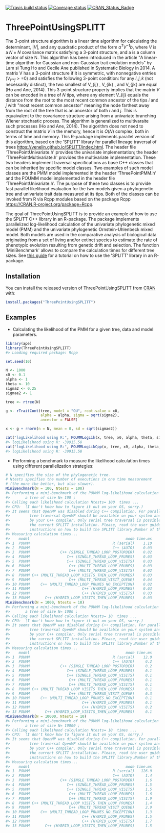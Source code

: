 
<!-- README.md is generated from README.Rmd. Please edit that file -->
[![Travis build status](https://travis-ci.org/venelin/ThreePointUsingSPLITT.svg?branch=master)](https://travis-ci.org/venelin/ThreePointUsingSPLITT) [![Coverage status](https://codecov.io/gh/venelin/ThreePointUsingSPLITT/branch/master/graph/badge.svg)](https://codecov.io/github/venelin/ThreePointUsingSPLITT?branch=master) [![CRAN\_Status\_Badge](http://www.r-pkg.org/badges/version/ThreePointUsingSPLITT?color=blue)](http://cran.r-project.org/web/packages/ThreePointUsingSPLITT)

ThreePointUsingSPLITT
=====================

The 3-point structure algorithm is a linear time algorithm for calculating the determinant, |*V*|, and any quadratic product of the form *a*<sup>*T*</sup>*V*<sup>−1</sup>*b*, where *V* is a *N* × *N* covariance matrix satisfying a 3-point structure, and a is a column vector of size N. This algorithm has been introduced in the article "A linear-time algorithm for Gaussian and non-Gaussian trait evolution models" by Lam si Tung Ho and Cecile Ane published in Systematic Biology in 2014. A matrix V has a 3-point structure if it is symmetric, with nonnegative entries (*V*<sub>*i**j*</sub> &gt; =0) and satisfies the following 3-point condition: for any *i*, *j*, *k* (not necessarily distinct), the two smallest of V\_{ij} , V\_{ik} , and V\_{jk} are equal (Ho and Ane, 2014). This 3-point structure property implies that the matrix *V* can be encoded in a tree of *N* tips, where any element V\_{ij} equals the distance from the root to the most recent common ancestor of the tips *i* and *j* with "most recent common ancestor" meaning the node farthest away from the root of the tree that is an ancestor of both *i* and *j*. This is equaivalent to the covariance structure arising from a univariate branching Wiener stochastic process. The algorithm is generalized to multivaraite such processes (Ho and Ane, 2014). The algorithm does not need to construct the matrix *V* in the memory, hence it is *O*(*N*) complex, both in terms of time and memory. This R-package implements parallel version of this algorithm, based on the 'SPLITT' library for parallel lineage traversal of trees <https://venelin.github.io/SPLITT/index.html>. The header file 'ThreePointUnivariate.h' provides the univariate implementation; the header 'ThreePointMultivariate.h' provides the multivariate implementation. These two headers implement traversal specifications as base C++ classes that can be inherited by specific model classes. Two examples of such model classes are the PMM model implemented in the header 'ThreePointPMM.h' and the POUMM model implemented in the header file 'ThreePointUnivariate.h'. The purpose of these two classes is to provide fast parallel likelihood evaluation for the two models given a phylogenetic tree and univariate trait data measured at its tips. Both of the classes can be invoked from R via Rcpp modules based on the package Rcpp <https://CRAN.R-project.org/package=Rcpp>.

The goal of ThreePointUsingSPLITT is to provide an example of how to use the SPLITT C++ library in an R-package. The package implements parallelized log-likelihood calculation of the univariate phylogenetic mixed model (PMM) and the univariate phylogenetic Ornstein-Uhlenbeck mixed model. Both models are used in the comparative analysis of biological data originating from a set of living and/or extinct species to estimate the rate of phenotypic evolution resulting from genetic drift and selection. The function 'MiniBenchmark' allows to compare the calculation times for different tree sizes. See [this guide](https://venelin.github.io/SPLITT/articles/SPLITTRcppModules.html) for a tutorial on how to use the 'SPLITT' library in an R-package.

Installation
------------

You can install the released version of ThreePointUsingSPLITT from [CRAN](https://CRAN.R-project.org) with:

``` r
install.packages("ThreePointUsingSPLITT")
```

Examples
--------

-   Calculating the likelihood of the PMM for a given tree, data and model parameters.

``` r
library(ape)
library(ThreePointUsingSPLITT)
#> Loading required package: Rcpp

set.seed(10)

N <- 1000
x0 <- 0.1
alpha <- 1
theta <- 10
sigma2 <- 0.25
sigmae2 <- 1

tree <- rtree(N)

g <- rTraitCont(tree, model = "OU", root.value = x0,
                alpha = alpha, sigma = sqrt(sigma2),
                ancestor = FALSE)

x <- g + rnorm(n = N, mean = 0, sd = sqrt(sigmae2))

cat("logLikelihood using R:", POUMMLogLik(x, tree, x0, alpha, theta, sigma2, sigmae2), "\n")
#> logLikelihood using R: -39915.58
cat("logLikelihood using R:", POUMMLogLikCpp(x, tree, x0, alpha, theta, sigma2, sigmae2), "\n")
#> logLikelihood using R: -39915.58
```

-   Performing a benchmark to measure the likelihood calculation times using different parallelization strategies:

``` r
# N specifies the size of the phylogenetic tree. 
# Ntests specifies the number of executions in one time measurement 
# (the more the better, but also slower).
MiniBenchmark(N = 100, Ntests = 100)
#> Performing a mini-benchmark of the POUMM log-likelihood calculation with 
#>       a tree of size N= 100 ;
#> Calling each likelihood calculation Ntests= 100  times ...
#> CPU:  (I don't know how to figure it out on your OS, sorry.) 
#> It seems that OpenMP was disabled during C++ compilation. For parallel
#>         tree traversal OpenMP should be available on your system and supported
#>         by your C++ compiler. Only serial tree traversal is possible with 
#>         the current SPLITT installation. Please, read the user guide for further 
#>         instructions on how to build the SPLITT library.Number of threads: 1 
#> Measuring calculation times...
#>    model                                            mode time.ms
#> 1  POUMM                                      R (serial)    1.10
#> 2  POUMM                                      C++ (AUTO)    0.03
#> 3  POUMM              C++ (SINGLE_THREAD_LOOP_POSTORDER)    0.02
#> 4  POUMM                 C++ (SINGLE_THREAD_LOOP_PRUNES)    0.03
#> 5  POUMM                 C++ (SINGLE_THREAD_LOOP_VISITS)    0.03
#> 6  POUMM                  C++ (MULTI_THREAD_LOOP_PRUNES)    0.03
#> 7  POUMM                  C++ (MULTI_THREAD_LOOP_VISITS)    0.02
#> 8  POUMM C++ (MULTI_THREAD_LOOP_VISITS_THEN_LOOP_PRUNES)    0.03
#> 9  POUMM                  C++ (MULTI_THREAD_VISIT_QUEUE)    0.04
#> 10 POUMM     C++ (MULTI_THREAD_LOOP_PRUNES_NO_EXCEPTION)    0.02
#> 11 POUMM                        C++ (HYBRID_LOOP_PRUNES)    0.03
#> 12 POUMM                        C++ (HYBRID_LOOP_VISITS)    0.03
#> 13 POUMM       C++ (HYBRID_LOOP_VISITS_THEN_LOOP_PRUNES)    0.03
MiniBenchmark(N = 1000, Ntests = 10)
#> Performing a mini-benchmark of the POUMM log-likelihood calculation with 
#>       a tree of size N= 1000 ;
#> Calling each likelihood calculation Ntests= 10  times ...
#> CPU:  (I don't know how to figure it out on your OS, sorry.) 
#> It seems that OpenMP was disabled during C++ compilation. For parallel
#>         tree traversal OpenMP should be available on your system and supported
#>         by your C++ compiler. Only serial tree traversal is possible with 
#>         the current SPLITT installation. Please, read the user guide for further 
#>         instructions on how to build the SPLITT library.Number of threads: 1 
#> Measuring calculation times...
#>    model                                            mode time.ms
#> 1  POUMM                                      R (serial)    12.0
#> 2  POUMM                                      C++ (AUTO)     0.2
#> 3  POUMM              C++ (SINGLE_THREAD_LOOP_POSTORDER)     0.2
#> 4  POUMM                 C++ (SINGLE_THREAD_LOOP_PRUNES)     0.1
#> 5  POUMM                 C++ (SINGLE_THREAD_LOOP_VISITS)     0.1
#> 6  POUMM                  C++ (MULTI_THREAD_LOOP_PRUNES)     0.1
#> 7  POUMM                  C++ (MULTI_THREAD_LOOP_VISITS)     0.1
#> 8  POUMM C++ (MULTI_THREAD_LOOP_VISITS_THEN_LOOP_PRUNES)     0.1
#> 9  POUMM                  C++ (MULTI_THREAD_VISIT_QUEUE)     0.3
#> 10 POUMM     C++ (MULTI_THREAD_LOOP_PRUNES_NO_EXCEPTION)     0.1
#> 11 POUMM                        C++ (HYBRID_LOOP_PRUNES)     0.1
#> 12 POUMM                        C++ (HYBRID_LOOP_VISITS)     0.2
#> 13 POUMM       C++ (HYBRID_LOOP_VISITS_THEN_LOOP_PRUNES)     0.1
MiniBenchmark(N = 10000, Ntests = 10)
#> Performing a mini-benchmark of the POUMM log-likelihood calculation with 
#>       a tree of size N= 10000 ;
#> Calling each likelihood calculation Ntests= 10  times ...
#> CPU:  (I don't know how to figure it out on your OS, sorry.) 
#> It seems that OpenMP was disabled during C++ compilation. For parallel
#>         tree traversal OpenMP should be available on your system and supported
#>         by your C++ compiler. Only serial tree traversal is possible with 
#>         the current SPLITT installation. Please, read the user guide for further 
#>         instructions on how to build the SPLITT library.Number of threads: 1 
#> Measuring calculation times...
#>    model                                            mode time.ms
#> 1  POUMM                                      R (serial)   126.0
#> 2  POUMM                                      C++ (AUTO)     1.4
#> 3  POUMM              C++ (SINGLE_THREAD_LOOP_POSTORDER)     1.6
#> 4  POUMM                 C++ (SINGLE_THREAD_LOOP_PRUNES)     1.5
#> 5  POUMM                 C++ (SINGLE_THREAD_LOOP_VISITS)     1.5
#> 6  POUMM                  C++ (MULTI_THREAD_LOOP_PRUNES)     1.6
#> 7  POUMM                  C++ (MULTI_THREAD_LOOP_VISITS)     1.9
#> 8  POUMM C++ (MULTI_THREAD_LOOP_VISITS_THEN_LOOP_PRUNES)     1.4
#> 9  POUMM                  C++ (MULTI_THREAD_VISIT_QUEUE)     2.9
#> 10 POUMM     C++ (MULTI_THREAD_LOOP_PRUNES_NO_EXCEPTION)     1.3
#> 11 POUMM                        C++ (HYBRID_LOOP_PRUNES)     1.5
#> 12 POUMM                        C++ (HYBRID_LOOP_VISITS)     1.7
#> 13 POUMM       C++ (HYBRID_LOOP_VISITS_THEN_LOOP_PRUNES)     1.5
```
